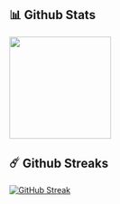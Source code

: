 ## 📊 Github Stats
	
<img height="180em" src="https://github-readme-stats.vercel.app/api?username=martindedja&show_icons=true&hide_border=true&&count_private=true&include_all_commits=true"/>

## ☄️ Github Streaks

[![GitHub Streak](http://github-readme-streak-stats.herokuapp.com?user=martindedja&theme=dark)](https://git.io/streak-stats)
